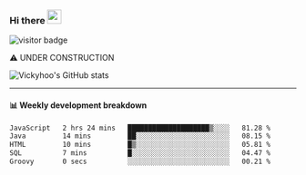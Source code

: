 ### Hi there <a href="https://www.gautamkrishnar.com/"><img src="https://media.giphy.com/media/hvRJCLFzcasrR4ia7z/giphy.gif" width="25px"></a>

![visitor badge](https://visitor-badge.glitch.me/badge?page_id=vickyhoo.vickyhoo&left_color=black&right_color=cornflowerblue)

⚠️ UNDER CONSTRUCTION

![Vickyhoo's GitHub stats](https://github-readme-stats.vercel.app/api?username=vickyhoo&theme=react&show_icons=true&count_private=true)

---

#### :bar_chart: Weekly development breakdown

<!--START_SECTION:waka-->

```txt
JavaScript   2 hrs 24 mins   ████████████████████▒░░░░   81.28 %
Java         14 mins         ██░░░░░░░░░░░░░░░░░░░░░░░   08.15 %
HTML         10 mins         █▒░░░░░░░░░░░░░░░░░░░░░░░   05.81 %
SQL          7 mins          █░░░░░░░░░░░░░░░░░░░░░░░░   04.47 %
Groovy       0 secs          ░░░░░░░░░░░░░░░░░░░░░░░░░   00.21 %
```

<!--END_SECTION:waka-->


<!--
**vickyhoo/vickyhoo** is a ✨ _special_ ✨ repository because its `README.md` (this file) appears on your GitHub profile.

Here are some ideas to get you started:

- 🔭 I’m currently working on ...
- 🌱 I’m currently learning ...
- 👯 I’m looking to collaborate on ...
- 🤔 I’m looking for help with ...
- 💬 Ask me about ...
- 📫 How to reach me: ...
- 😄 Pronouns: ...
- ⚡ Fun fact: ...
-->

